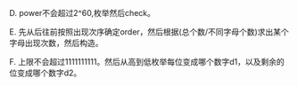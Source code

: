 D. power不会超过2^60,枚举然后check。

E. 先从后往前按照出现次序确定order，然后根据(总个数/不同字母个数)求出某个字母出现次数，然后构造。

F. 上限不会超过1111111111。然后从高到低枚举每位变成哪个数字d1，以及剩余的位变成哪个数字d2。
